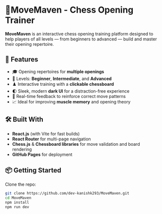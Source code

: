 # 👑MoveMaven - Chess Opening Trainer

**MoveMaven** is an interactive chess opening training platform designed to help players of all levels — from beginners to advanced — build and master their opening repertoire.

## 🚀 Features

- 🎓 Opening repertoires for **multiple openings**
- 🧠 Levels: **Beginner**, **Intermediate**, and **Advanced**
- ♟️ Interactive training with a **clickable chessboard**
- 🌓 Sleek, modern **dark UI** for a distraction-free experience
- 🔄 Real-time feedback to reinforce correct move patterns
- 📈 Ideal for improving **muscle memory** and opening theory

## 🛠️ Built With

- **React.js** (with Vite for fast builds)
- **React Router** for multi-page navigation
- **Chess.js** & **Chessboard libraries** for move validation and board rendering
- **GitHub Pages** for deployment

## 📦 Getting Started

Clone the repo:

```bash
git clone https://github.com/dev-kanishk293/MoveMaven.git
cd MoveMaven
npm install
npm run dev
